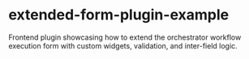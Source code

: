 # extended-form-plugin-example
Frontend plugin showcasing how to extend the orchestrator workflow execution form with custom widgets, validation, and inter-field logic.
